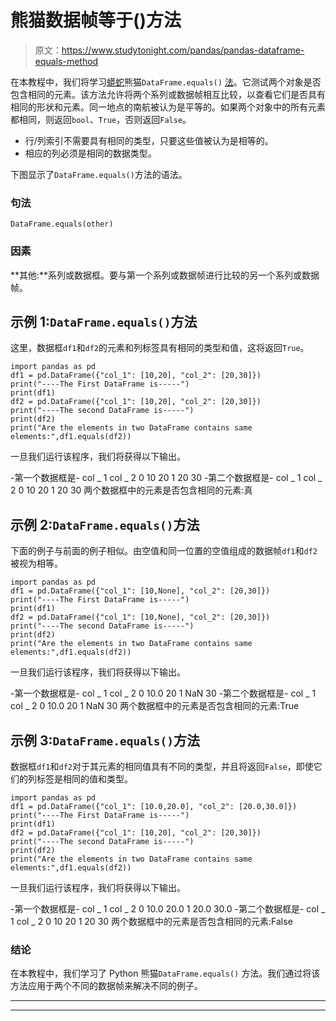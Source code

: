 # 熊猫数据帧等于()方法

> 原文：<https://www.studytonight.com/pandas/pandas-dataframe-equals-method>

在本教程中，我们将学习[蟒蛇](https://www.studytonight.com/python/getting-started-with-python)熊猫`DataFrame.equals()` [法](https://www.studytonight.com/python/modules-and-functions)。它测试两个对象是否包含相同的元素。该方法允许将两个系列或数据帧相互比较，以查看它们是否具有相同的形状和元素。同一地点的南航被认为是平等的。如果两个对象中的所有元素都相同，则返回`bool`、`True`，否则返回`False`。

*   行/列索引不需要具有相同的类型，只要这些值被认为是相等的。
*   相应的列必须是相同的数据类型。

下图显示了`DataFrame.equals()`方法的语法。

### 句法

```
DataFrame.equals(other)
```

### 因素

**其他:**系列或数据框。要与第一个系列或数据帧进行比较的另一个系列或数据帧。

## 示例 1:`DataFrame.equals()`方法

这里，数据框`df1`和`df2`的元素和列标签具有相同的类型和值，这将返回`True`。

```
import pandas as pd
df1 = pd.DataFrame({"col_1": [10,20], "col_2": [20,30]})
print("----The First DataFrame is-----")
print(df1)
df2 = pd.DataFrame({"col_1": [10,20], "col_2": [20,30]})
print("----The second DataFrame is-----")
print(df2)
print("Are the elements in two DataFrame contains same elements:",df1.equals(df2))
```

一旦我们运行该程序，我们将获得以下输出。

-第一个数据框是-
col _ 1 col _ 2
0 10 20
1 20 30
-第二个数据框是-
col _ 1 col _ 2
0 10 20
1 20 30
两个数据框中的元素是否包含相同的元素:真

## 示例 2:`DataFrame.equals()`方法

下面的例子与前面的例子相似。由空值和同一位置的空值组成的数据帧`df1`和`df2`被视为相等。

```
import pandas as pd
df1 = pd.DataFrame({"col_1": [10,None], "col_2": [20,30]})
print("----The First DataFrame is-----")
print(df1)
df2 = pd.DataFrame({"col_1": [10,None], "col_2": [20,30]})
print("----The second DataFrame is-----")
print(df2)
print("Are the elements in two DataFrame contains same elements:",df1.equals(df2))
```

一旦我们运行该程序，我们将获得以下输出。

-第一个数据框是-
col _ 1 col _ 2
0 10.0 20
1 NaN 30
-第二个数据框是-
col _ 1 col _ 2
0 10.0 20
1 NaN 30
两个数据框中的元素是否包含相同的元素:True

## 示例 3:`DataFrame.equals()`方法

数据框`df1`和`df2`对于其元素的相同值具有不同的类型，并且将返回`False`，即使它们的列标签是相同的值和类型。

```
import pandas as pd
df1 = pd.DataFrame({"col_1": [10.0,20.0], "col_2": [20.0,30.0]})
print("----The First DataFrame is-----")
print(df1)
df2 = pd.DataFrame({"col_1": [10,20], "col_2": [20,30]})
print("----The second DataFrame is-----")
print(df2)
print("Are the elements in two DataFrame contains same elements:",df1.equals(df2))
```

一旦我们运行该程序，我们将获得以下输出。

-第一个数据框是-
col _ 1 col _ 2
0 10.0 20.0
1 20.0 30.0
-第二个数据框是-
col _ 1 col _ 2
0 10 20
1 20 30
两个数据框中的元素是否包含相同的元素:False

### 结论

在本教程中，我们学习了 Python 熊猫`DataFrame.equals()` 方法。我们通过将该方法应用于两个不同的数据帧来解决不同的例子。

* * *

* * *